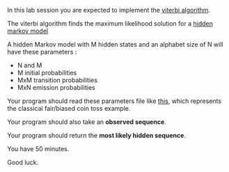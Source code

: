 In this lab session you are expected to implement the [viterbi algorithm](https://en.wikipedia.org/wiki/Viterbi_algorithm).

The viterbi algorithm finds the maximum likelihood solution for a [hidden markov model](https://en.wikipedia.org/wiki/Viterbi_algorithm)

A hidden Markov model with M hidden states and an alphabet size of N will have these parameters  :
  * N and M
  * M initial probabilities
  * MxM transition probabilities
  * MxN emission probabilities

Your program should read these parameters file like [this](sample_parameters.dat), which represents the classical  fair/biased coin toss example. 

Your program should also take an **observed sequence**.

Your program should return the **most likely hidden sequence**.

You have 50 minutes.

Good luck.
